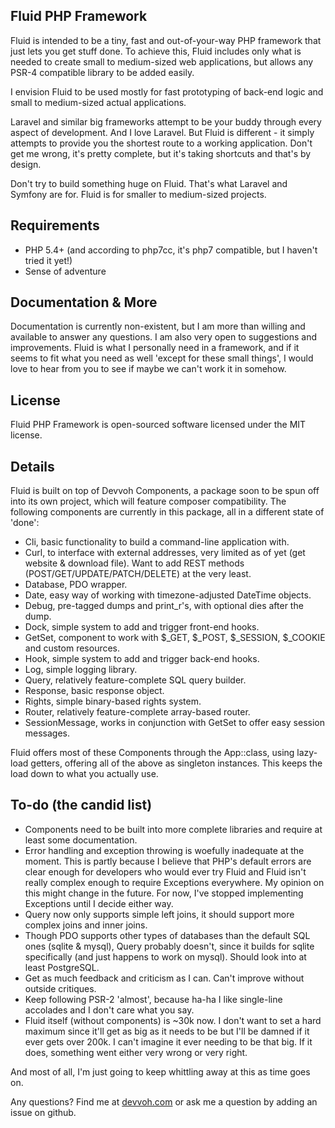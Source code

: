 ## Fluid PHP Framework

Fluid is intended to be a tiny, fast and out-of-your-way PHP framework that just lets you get stuff done. To achieve this,
Fluid includes only what is needed to create small to medium-sized web applications, but allows any PSR-4 compatible library
to be added easily.

I envision Fluid to be used mostly for fast prototyping of back-end logic and small to medium-sized actual applications.

Laravel and similar big frameworks attempt to be your buddy through every aspect of development. And I love Laravel.
But Fluid is different - it simply attempts to provide you the shortest route to a working application. Don't get me
wrong, it's pretty complete, but it's taking shortcuts and that's by design.

Don't try to build something huge on Fluid. That's what Laravel and Symfony are for. Fluid is for smaller to medium-sized
projects.

## Requirements

- PHP 5.4+ (and according to php7cc, it's php7 compatible, but I haven't tried it yet!)
- Sense of adventure

## Documentation & More

Documentation is currently non-existent, but I am more than willing and available to answer any questions. I am also very
open to suggestions and improvements. Fluid is what I personally need in a framework, and if it seems to fit what you
need as well 'except for these small things', I would love to hear from you to see if maybe we can't work it in somehow.

## License

Fluid PHP Framework is open-sourced software licensed under the MIT license.

## Details

Fluid is built on top of Devvoh Components, a package soon to be spun off into its own project, which will feature
composer compatibility. The following components are currently in this package, all in a different state of 'done':

- Cli, basic functionality to build a command-line application with.
- Curl, to interface with external addresses, very limited as of yet (get website & download file). Want to add REST
  methods (POST/GET/UPDATE/PATCH/DELETE) at the very least.
- Database, PDO wrapper.
- Date, easy way of working with timezone-adjusted DateTime objects.
- Debug, pre-tagged dumps and print_r's, with optional dies after the dump.
- Dock, simple system to add and trigger front-end hooks.
- GetSet, component to work with $_GET, $_POST, $_SESSION, $_COOKIE and custom resources.
- Hook, simple system to add and trigger back-end hooks.
- Log, simple logging library.
- Query, relatively feature-complete SQL query builder.
- Response, basic response object.
- Rights, simple binary-based rights system.
- Router, relatively feature-complete array-based router.
- SessionMessage, works in conjunction with GetSet to offer easy session messages.

Fluid offers most of these Components through the App::class, using lazy-load getters, offering all of the above
as singleton instances. This keeps the load down to what you actually use.

## To-do (the candid list)

- Components need to be built into more complete libraries and require at least some documentation.
- Error handling and exception throwing is woefully inadequate at the moment. This is partly because I believe that PHP's
  default errors are clear enough for developers who would ever try Fluid and Fluid isn't really complex enough to require
  Exceptions everywhere. My opinion on this might change in the future. For now, I've stopped implementing Exceptions
  until I decide either way.
- Query now only supports simple left joins, it should support more complex joins and inner joins.
- Though PDO supports other types of databases than the default SQL ones (sqlite & mysql), Query probably doesn't,
  since it builds for sqlite specifically (and just happens to work on mysql). Should look into at least PostgreSQL.
- Get as much feedback and criticism as I can. Can't improve without outside critiques.
- Keep following PSR-2 'almost', because ha-ha I like single-line accolades and I don't care what you say.
- Fluid itself (without components) is ~30k now. I don't want to set a hard maximum since it'll get as big as it needs
  to be but I'll be damned if it ever gets over 200k. I can't imagine it ever needing to be that big. If it does,
  something went either very wrong or very right.

And most of all, I'm just going to keep whittling away at this as time goes on.

Any questions? Find me at [devvoh.com](http://devvoh.com) or ask me a question by adding an issue on github.